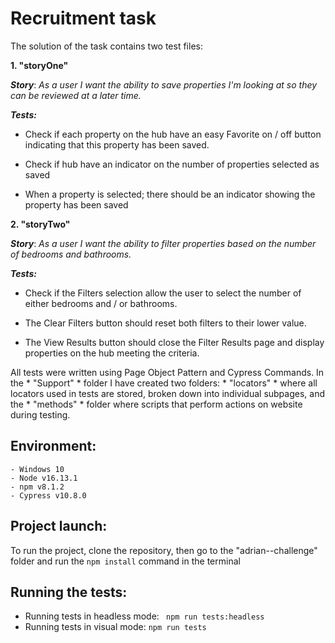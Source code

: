 # Recruitment task

The solution of the task contains two test files:

**1. "storyOne"**

***Story***: *As a user I want the ability to save properties I'm looking at so they can be reviewed at a later time.*

***Tests:***
- Check if each property on the hub have an easy Favorite on / off button indicating that this property has been saved.

- Check if hub have an indicator on the number of properties selected as saved

- When a property is selected; there should be an indicator showing the property has been saved

**2. "storyTwo"**

***Story***: *As a user I want the ability to filter properties based on the number of bedrooms and bathrooms.*

***Tests:***
- Check if the Filters selection allow the user to select the number of either bedrooms and / or bathrooms.

- The Clear Filters button should reset both filters to their lower value.

- The View Results button should close the Filter Results page and display properties on the hub meeting the criteria.

All tests were written using Page Object Pattern and Cypress Commands. In the * "Support" * folder I have created two folders: * "locators" * where all locators used in tests are stored, broken down into individual subpages, and the * "methods" * folder where scripts that perform actions on website during testing.

## Environment:

```
- Windows 10
- Node v16.13.1
- npm v8.1.2
- Cypress v10.8.0
```

## Project launch:
To run the project, clone the repository, then go to the "adrian--challenge" folder and run the ```npm install``` command in the terminal

## Running the tests:
- Running tests in headless mode: ``` npm run tests:headless```
- Running tests in visual mode: ```npm run tests```
